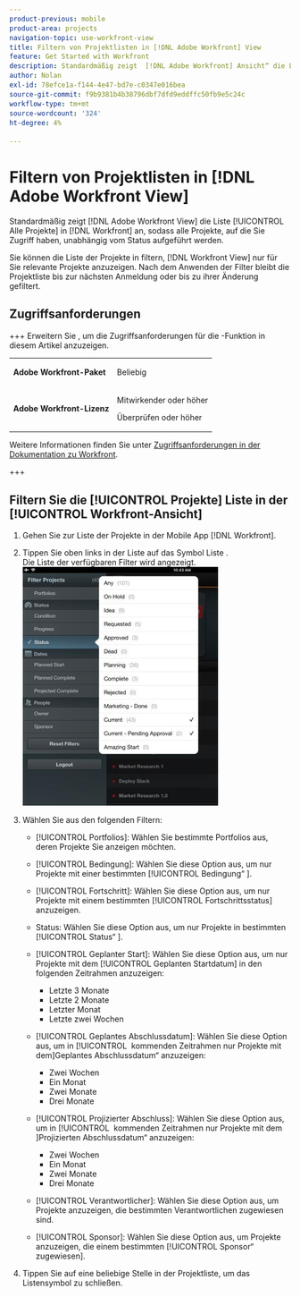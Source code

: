 ```yaml
---
product-previous: mobile
product-area: projects
navigation-topic: use-workfront-view
title: Filtern von Projektlisten in [!DNL Adobe Workfront] View
feature: Get Started with Workfront
description: Standardmäßig zeigt  [!DNL Adobe Workfront] Ansicht“ die Liste [!UICONTROL Alle Projekte] in  [!DNL Workfront] an, sodass alle Projekte, auf die Sie Zugriff haben, unabhängig vom Status aufgeführt werden.
author: Nolan
exl-id: 78efce1a-f144-4e47-bd7e-c0347e016bea
source-git-commit: f9b9381b4b38796dbf7dfd9eddffc50fb9e5c24c
workflow-type: tm+mt
source-wordcount: '324'
ht-degree: 4%

---
```


# Filtern von Projektlisten in [!DNL Adobe Workfront View]

Standardmäßig zeigt [!DNL Adobe Workfront View] die Liste [!UICONTROL Alle Projekte] in [!DNL Workfront] an, sodass alle Projekte, auf die Sie Zugriff haben, unabhängig vom Status aufgeführt werden.

Sie können die Liste der Projekte in filtern, [!DNL Workfront View] nur für Sie relevante Projekte anzuzeigen. Nach dem Anwenden der Filter bleibt die Projektliste bis zur nächsten Anmeldung oder bis zu ihrer Änderung gefiltert.

## Zugriffsanforderungen

+++ Erweitern Sie , um die Zugriffsanforderungen für die -Funktion in diesem Artikel anzuzeigen.

<table style="table-layout:auto"> 
 <col> 
 </col> 
 <col> 
 </col> 
 <tbody> 
  <tr> 
   <td role="rowheader"><strong>Adobe Workfront-Paket</strong></td> 
   <td> <p>Beliebig</p> </td> 
  </tr> 
  <tr> 
   <td role="rowheader"><strong>Adobe Workfront-Lizenz</strong></td> 
   <td> 
   <p>Mitwirkender oder höher</p>
   <p>Überprüfen oder höher</p> </td> 
  </tr> 
 </tbody> 
</table>

Weitere Informationen finden Sie unter [Zugriffsanforderungen in der Dokumentation zu Workfront](/help/quicksilver/administration-and-setup/add-users/access-levels-and-object-permissions/access-level-requirements-in-documentation.md).

+++

## Filtern Sie die [!UICONTROL Projekte] Liste in der [!UICONTROL Workfront-Ansicht]

1. Gehen Sie zur Liste der Projekte in der Mobile App [!DNL Workfront].
1. Tippen Sie oben links in der Liste auf das Symbol Liste .\
   Die Liste der verfügbaren Filter wird angezeigt.\
   ![WF_View_filters_050621.jpg](assets/wf-view-filters-050621-350x427.jpg)

1. Wählen Sie aus den folgenden Filtern:

   * [!UICONTROL Portfolios]: Wählen Sie bestimmte Portfolios aus, deren Projekte Sie anzeigen möchten.
   * [!UICONTROL Bedingung]: Wählen Sie diese Option aus, um nur Projekte mit einer bestimmten [!UICONTROL Bedingung“ &#x200B;].
   * [!UICONTROL Fortschritt]: Wählen Sie diese Option aus, um nur Projekte mit einem bestimmten [!UICONTROL Fortschrittsstatus] anzuzeigen.
   * Status: Wählen Sie diese Option aus, um nur Projekte in bestimmten [!UICONTROL Status“ &#x200B;].
   * [!UICONTROL Geplanter Start]: Wählen Sie diese Option aus, um nur Projekte mit dem [!UICONTROL Geplanten Startdatum] in den folgenden Zeitrahmen anzuzeigen:

      * Letzte 3 Monate
      * Letzte 2 Monate
      * Letzter Monat
      * Letzte zwei Wochen
   * [!UICONTROL Geplantes Abschlussdatum]: Wählen Sie diese Option aus, um in [!UICONTROL &#x200B; kommenden Zeitrahmen nur Projekte mit dem &#x200B;]Geplantes Abschlussdatum“ anzuzeigen:

      * Zwei Wochen
      * Ein Monat
      * Zwei Monate
      * Drei Monate
   * [!UICONTROL Projizierter Abschluss]: Wählen Sie diese Option aus, um in [!UICONTROL &#x200B; kommenden Zeitrahmen nur Projekte mit dem &#x200B;]Projizierten Abschlussdatum“ anzuzeigen:

      * Zwei Wochen
      * Ein Monat
      * Zwei Monate
      * Drei Monate
   * [!UICONTROL Verantwortlicher]: Wählen Sie diese Option aus, um Projekte anzuzeigen, die bestimmten Verantwortlichen zugewiesen sind.
   * [!UICONTROL Sponsor]: Wählen Sie diese Option aus, um Projekte anzuzeigen, die einem bestimmten [!UICONTROL Sponsor“ zugewiesen &#x200B;].




1. Tippen Sie auf eine beliebige Stelle in der Projektliste, um das Listensymbol zu schließen.
